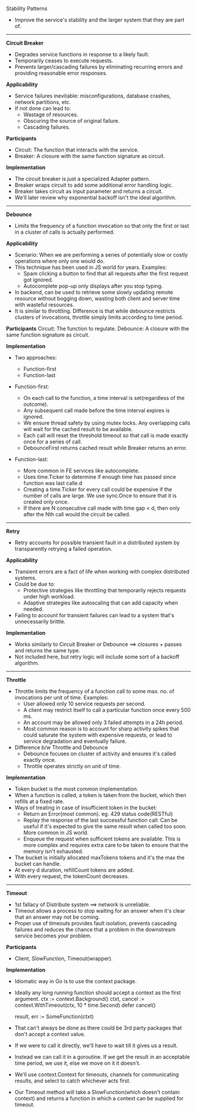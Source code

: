 Stability Patterns
* Improve the service's stability and the larger system that they are part of.

**************************************************************************************

**Circuit Breaker**
* Degrades service functions in response to a likely fault.
* Temporarily ceases to execute requests.
* Prevents larger/cascading failures by eliminating recurring errors and providing reasonable error responses.

**Applicability**
* Service failures inevitable: misconfigurations, database crashes, network partitions, etc.
* If not done can lead to:
    * Wastage of resources.
    * Obscuring the source of original failure.
    * Cascading failures. 

**Participants**
* Circuit: The function that interacts with the service.
* Breaker: A closure with the same function signature as circuit.

**Implementation**
* The circuit breaker is just a specialized Adapter pattern.
* Breaker wraps circuit to add some additional error handling logic.
* Breaker takes circuit as input parameter and returns a circuit.
* We'll later review why exponential backoff isn't the ideal algorithm.

**************************************************************************************

**Debounce**
* Limits the frequency of a function invocation so that only the first or last in a cluster of calls is actually performed.

**Applicability**
* Scenario: When we are performing a series of potentially slow or costly operations where only one would do.
* This technique has been used in JS world for years. Examples:
    * Spam clicking a button to find that all requests after the first request got ignored.
    * Autocomplete pop-up only displays after you stop typing.
* In backend, can be used to retrieve some slowly updating remote resource without bogging down, wasting both client and server time with wasteful resources.
* It is similar to throttling. Difference is that while debounce restricts clusters of invocations, throttle simply limits according to time period.

**Participants**
Circuit: The function to regulate.
Debounce: A closure with the same function signature as circuit.

**Implementation**
* Two approaches:
    * Function-first
    * Function-last

* Function-first:
    * On each call to the function, a time interval is set(regardless of the outcome).
    * Any subsequent  call made before the time interval expires is ignored.
    * We ensure thread safety by using mutex locks. Any overlapping calls will wait for the cached result to be available.
    * Each call will reset the threshold timeout so that call is made exactly once for a series of call.
    * DebounceFirst returns cached result while Breaker returns an error.

* Function-last: 
    * More common in FE services like autocomplete.
    * Uses time.Ticker to determine if enough time has passed since function was last calle.d
    * Creating a time.Ticker for every call could be expensive if the number of calls are large. We use sync.Once to ensure that it is created only once.
    * If there are N consecutive call made with time gap < d, then only after the Nth call would the circuit be called.

**************************************************************************************

**Retry**
* Retry accounts for possible transient fault in a distributed system by transparently retrying a failed operation.

**Applicability**
* Transient errors are a fact of life when working with complex distributed systems.
* Could be due to:
    * Protective strategies like throttling that temporarily rejects requests under high workload.
    * Adaptive strategies like autoscaling that can add capacity when needed.
* Failing to account for transient failures can lead to a system that's unnecessarily brittle.

**Implementation**
* Works similarly to Circuit Breaker or Debounce ==> closures + passes and returns the same type.
* Not included here, but retry logic will include some sort of a backoff algorithm.

**************************************************************************************

**Throttle**
* Throttle limits the frequency of a function call to some max. no. of invocations per unit of time. Examples:
    * User allowed only 10 service requests per second.
    * A client may restrict itself to call a particular function once every 500 ms.
    * An account may be allowed only 3 failed attempts in a 24h period.
    * Most common reason is to account for sharp activity spikes that could saturate the system with expensive requests, or lead to service degradation and eventually failure.
* Difference b/w Throttle and Debounce
    * Debounce focuses on cluster of activity and ensures it's called exactly once.
    * Throttle operates strictly on unit of time.

**Implementation**
* Token bucket is the most common implementation.
* When a function is called, a token is taken from the bucket, which then refills at a fixed rate.
* Ways of treating in case of insufficient token in the bucket:
    * Return an Error(most common). eg. 429 status code(RESTful)
    * Replay the response of the last successful function call: Can be useful if it's expected to give the same result when called too soon. More common in JS world.
    * Enqueue the request when sufficient tokens are available: This is more complex and requires extra care to be taken to ensure that the memory isn't exhausted.
* The bucket is initially allocated maxTokens tokens and it's the max the bucket can handle.
* At every d duration, refillCount tokens are added.
* With every request, the tokenCount decreases.

**************************************************************************************

**Timeout**
* 1st fallacy of Distribute system ==> network is unreliable.
* Timeout allows a process to stop waiting for an answer when it's clear that an answer may not be coming.
* Proper use of timeouts provides fault isolation, prevents cascading failures and reduces the chance that a problem in the downstream service becomes your problem.

**Participants**
* Client, SlowFunction, Timeout(wrapper).

**Implementation**
* Idiomatic way in Go is to use the context package.
* Ideally any long running function should accept a context as the first argument.
    ctx := context.Background()
    ctxt, cancel := context.WithTimeout(ctx, 10 * time.Second)
    defer cancel()

    result, err := SomeFunction(ctxt)

* That can't always be done as there could be 3rd party packages that don't accept a context value.
* If we were to call it directly, we'll have to wait till it gives us a result.
* Instead we can call it in a goroutine. If we get the result in an acceptable time period, we use it, else we move on it it doesn't.
* We'll use context.Context for timeouts, channels for communicating results, and select to catch whichever acts first.
* Our Timeout method will take a SlowFunction(which doesn't contain context) and returns a function in which a context can be supplied for timeout. 